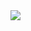 <a href="https://portal.azure.com/#create/Microsoft.Template/uri/https%3A%2F%2Fraw.githubusercontent.com%2Fphanikumarsharma%2FTestRepo%2Fmaster%2Fazuredeploy.json" target="_blank">
    <img src="http://azuredeploy.net/deploybutton.png"/>
</a>


